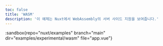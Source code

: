 ```yaml
---
toc: false
title: 'WASM'
description: '이 예제는 Nuxt에서 WebAssembly의 서버 사이드 지원을 보여줍니다.'
---
```


:sandbox{repo="nuxt/examples" branch="main" dir="examples/experimental/wasm" file="app.vue"}
